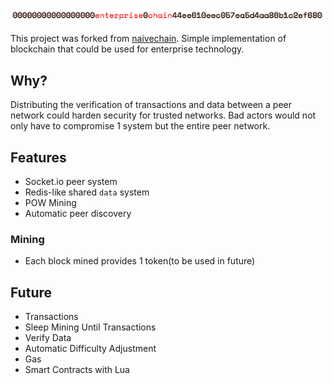 ![logo](logo.png)

This project was forked from
[naivechain](https://github.com/lhartikk/naivechain). Simple implementation of
blockchain that could be used for enterprise technology.

## Why?

Distributing the verification of transactions and data between a peer network
could harden security for trusted networks. Bad actors would not only have to
compromise 1 system but the entire peer network.

## Features

* Socket.io peer system
* Redis-like shared `data` system
* POW Mining
* Automatic peer discovery

### Mining

* Each block mined provides 1 token(to be used in future)

## Future

* Transactions
* Sleep Mining Until Transactions
* Verify Data
* Automatic Difficulty Adjustment
* Gas
* Smart Contracts with Lua

